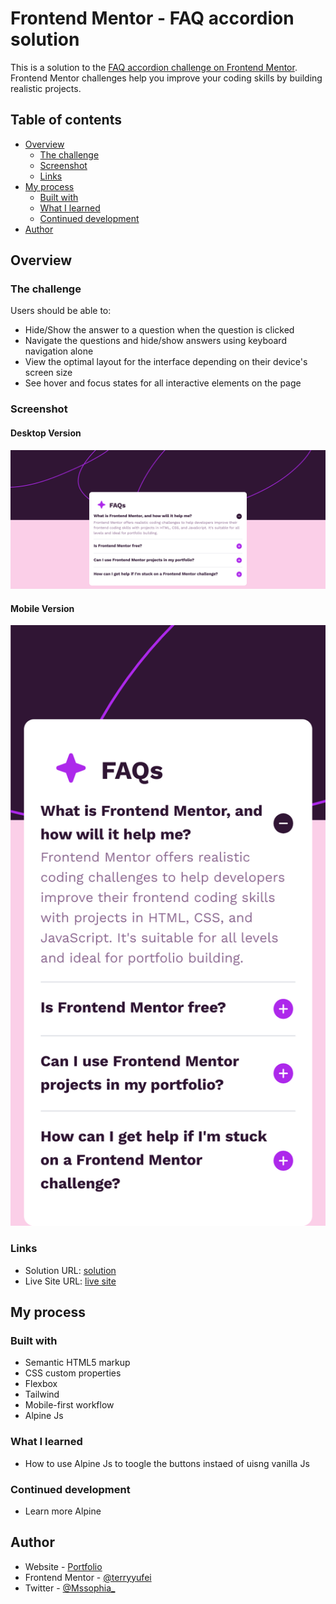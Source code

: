 # Frontend Mentor - FAQ accordion solution

This is a solution to the [FAQ accordion challenge on Frontend Mentor](https://www.frontendmentor.io/challenges/faq-accordion-wyfFdeBwBz). Frontend Mentor challenges help you improve your coding skills by building realistic projects. 

## Table of contents

- [Overview](#overview)
  - [The challenge](#the-challenge)
  - [Screenshot](#screenshot)
  - [Links](#links)
- [My process](#my-process)
  - [Built with](#built-with)
  - [What I learned](#what-i-learned)
  - [Continued development](#continued-development)
- [Author](#author)




## Overview

### The challenge

Users should be able to:

- Hide/Show the answer to a question when the question is clicked
- Navigate the questions and hide/show answers using keyboard navigation alone
- View the optimal layout for the interface depending on their device's screen size
- See hover and focus states for all interactive elements on the page

### Screenshot

#### Desktop Version

![](./public/images/desktop.png)

#### Mobile Version

![](./public/images/mobile.png)

### Links

- Solution URL: [solution](https://github.com/terryyufei/frontend_mentor-5/tree/main/faq-accordion-main)
- Live Site URL: [live site](https://faq-accordion-main-vert.vercel.app/)

## My process

### Built with

- Semantic HTML5 markup
- CSS custom properties
- Flexbox
- Tailwind
- Mobile-first workflow
- Alpine Js


### What I learned

- How to use Alpine Js to toogle the buttons instaed of uisng vanilla Js

### Continued development

- Learn more Alpine


## Author

- Website - [Portfolio](https://portfolio-tau-two-84.vercel.app/)
- Frontend Mentor - [@terryyufei](https://www.frontendmentor.io/profile/terryyufei)
- Twitter - [@Mssophia_](https://twitter.com/Mssophia_)
